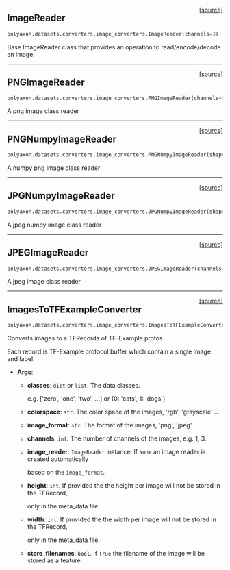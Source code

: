 <span style="float:right;">[[source]](https://github.com/polyaxon/polyaxon/blob/master/polyaxon/datasets/converters/image_converters.py#L16)</span>
## ImageReader

```python
polyaxon.datasets.converters.image_converters.ImageReader(channels=3)
```

Base ImageReader class that provides an operation to read/encode/decode an image.

----

<span style="float:right;">[[source]](https://github.com/polyaxon/polyaxon/blob/master/polyaxon/datasets/converters/image_converters.py#L32)</span>
## PNGImageReader

```python
polyaxon.datasets.converters.image_converters.PNGImageReader(channels=3)
```

A png image class reader

----

<span style="float:right;">[[source]](https://github.com/polyaxon/polyaxon/blob/master/polyaxon/datasets/converters/image_converters.py#L38)</span>
## PNGNumpyImageReader

```python
polyaxon.datasets.converters.image_converters.PNGNumpyImageReader(shape=None)
```

A numpy png image class reader

----

<span style="float:right;">[[source]](https://github.com/polyaxon/polyaxon/blob/master/polyaxon/datasets/converters/image_converters.py#L53)</span>
## JPGNumpyImageReader

```python
polyaxon.datasets.converters.image_converters.JPGNumpyImageReader(shape=None)
```

A jpeg numpy image class reader

----

<span style="float:right;">[[source]](https://github.com/polyaxon/polyaxon/blob/master/polyaxon/datasets/converters/image_converters.py#L67)</span>
## JPEGImageReader

```python
polyaxon.datasets.converters.image_converters.JPEGImageReader(channels=3)
```

A jpeg image class reader

----

<span style="float:right;">[[source]](https://github.com/polyaxon/polyaxon/blob/master/polyaxon/datasets/converters/image_converters.py#L73)</span>
## ImagesToTFExampleConverter

```python
polyaxon.datasets.converters.image_converters.ImagesToTFExampleConverter(classes, colorspace, image_format, channels, image_reader=None, height=None, width=None, store_filenames=False)
```

Converts images to a TFRecords of TF-Example protos.

Each record is TF-Example protocol buffer which contain a single image and label.

- __Args__:

	- __classes__: `dict` or `list`. The data classes.

		e.g. ['zero', 'one', 'two', ...] or {0: 'cats', 1: 'dogs'}
	- __colorspace__: `str`. The color space of the images, 'rgb', 'grayscale' ...

	- __image_format__: `str`. The format of the images, 'png', 'jpeg'.

	- __channels__: `int`. The number of channels of the images, e.g. 1, 3.

	- __image_reader__: `ImageReader` instance. If `None` an image reader is created automatically

		based on the `image_format`.
	- __height__: `int`. If provided the the height per image will not be stored in the TFRecord,

		only in the meta_data file.
	- __width__: `int`. If provided the the width per image will not be stored in the TFRecord,

		only in the meta_data file.
	- __store_filenames__: `bool`. If `True` the filename of the image will be stored as a feature.


